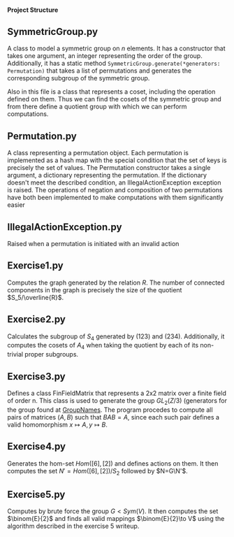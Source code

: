 #### Project Structure

## SymmetricGroup.py
A class to model a symmetric group on $n$ elements. It has a constructor that takes one argument, an integer
representing the order of the group. Additionally, it has a static method `SymmetricGroup.generate(*generators: Permutation)`
that takes a list of permutations and generates the corresponding subgroup of the symmetric group.

Also in this file is a class that represents a coset, including the operation defined on them. Thus we can find the cosets of
the symmetric group and from there define a quotient group with which we can perform computations.

## Permutation.py
A class representing a permutation object. Each permutation is implemented as a hash map with the special condition that
the set of keys is precisely the set of values. The Permutation constructor takes a single argument, a dictionary representing
the permutation. If the dictionary doesn't meet the described condition, an IllegalActionException exception is raised. The
operations of negation and composition of two permutations have both been implemented to make computations with them significantly
easier

## IllegalActionException.py
Raised when a permutation is initiated with an invalid action

## Exercise1.py
Computes the graph generated by the relation $R$. The number of connected components in the graph is precisely the size of the
quotient $S_5/\overline{R}$.

## Exercise2.py
Calculates the subgroup of $S_4$ generated by $(123)$ and $(234)$. Additionally, it computes the cosets of $A_4$ when taking
the quotient by each of its non-trivial proper subgroups.

## Exercise3.py
Defines a class FinFieldMatrix that represents a 2x2 matrix over a finite field of order n. This class is used to generate
the group $GL_2(Z/3)$ (generators for the group found at
<a href="https://people.maths.bris.ac.uk/~matyd/GroupNames/1/GL(2,3).html">GroupNames</a>. The program procedes to compute
all pairs of matrices $(A,B)$ such that $BAB=A$, since each such pair defines a valid homomorphism $x\mapsto A, y\mapsto B$.

## Exercise4.py
Generates the hom-set $Hom([6],[2])$ and defines actions on them. It then computes the set $N'=Hom([6],[2])/S_2$ followed
by $N=G\N'$.

## Exercise5.py
Computes by brute force the group $G<Sym(V)$. It then computes the set $\binom{E}{2}$ and finds all valid mappings
$\binom{E}{2}\to V$ using the algorithm described in the exercise 5 writeup.
